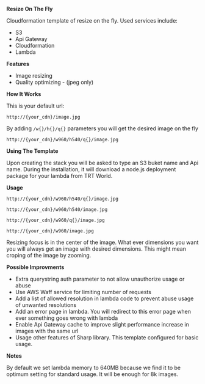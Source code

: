 **Resize On The Fly**


Cloudformation template of resize on the fly. Used services include:
- S3
- Api Gateway
- Cloudformation
- Lambda


**Features**

- Image resizing
- Quality optimizing - (jpeg only)

**How It Works**


This is your default url:

`http://{your_cdn}/image.jpg`

By adding `/w{}/h{}/q{}` parameters you will get the desired image on the fly

`http://{your_cdn}/w960/h540/q{}/image.jpg`

**Using The Template**

Upon creating the stack you will be asked to type an S3 buket name and Api name. During the installation, it will download a node.js deployment package for your lambda from TRT World.

**Usage**

`http://{your_cdn}/w960/h540/q{}/image.jpg`

`http://{your_cdn}/w960/h540/image.jpg`

`http://{your_cdn}/w960/q{}/image.jpg`

`http://{your_cdn}/w960/image.jpg`

Resizing focus is in the center of the image. What ever dimensions you want you will always get an image with desired dimensions. This might mean croping of the image by zooming. 

**Possible Improvments**

- Extra querystring auth parameter to not allow unauthorize usage or abuse
- Use AWS Waff service for limiting number of requests
- Add a list of allowed resolution in lambda code to prevent abuse usage of unwanted resolutions
- Add an error page in lambda. You will redirect to this error page when ever something goes wrong with lambda
- Enable Api Gateway cache to improve slight performance increase in images with the same url
- Usage other features of Sharp library. This template configured for basic usage.

**Notes**

By default we set lambda memory to 640MB because we find it to be optimum setting for standard usage. It will be enough for 8k images.